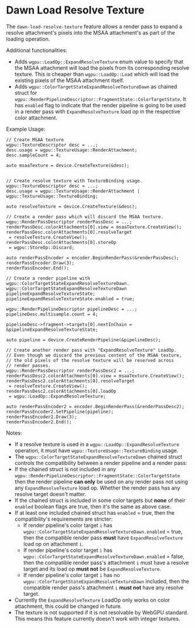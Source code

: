 # Dawn Load Resolve Texture

The `dawn-load-resolve-texture` feature allows a render pass to expand a resolve attachment's pixels into the MSAA attachment's as part of the loading operation.

Additional functionalities:
 - Adds `wgpu::LoadOp::ExpandResolveTexture` enum value to specify that the MSAA attachment will load the pixels from its corresponding resolve texture. This is cheaper than `wgpu::LoadOp::Load` which will load the existing pixels of the MSAA attachment itself.
 - Adds `wgpu::ColorTargetStateExpandResolveTextureDawn` as chained struct for `wgpu::RenderPipelineDescriptor::FragmentState::ColorTargetState`. It has `enabled` flag to indicate that the render pipeline is going to be used in a render pass with `ExpandResolveTexture` load op in the respective color attachment.

Example Usage:
```
// Create MSAA texture
wgpu::TextureDescriptor desc = ...;
desc.usage = wgpu::TextureUsage::RenderAttachment;
desc.sampleCount = 4;

auto msaaTexture = device.CreateTexture(&desc);


// Create resolve texture with TextureBinding usage.
wgpu::TextureDescriptor desc = ...;
desc.usage = wgpu::TextureUsage::RenderAttachment | wgpu::TextureUsage::TextureBinding;

auto resolveTexture = device.CreateTexture(&desc);

// Create a render pass which will discard the MSAA texture.
wgpu::RenderPassDescriptor renderPassDesc = ...;
renderPassDesc.colorAttachments[0].view = msaaTexture.CreateView();
renderPassDesc.colorAttachments[0].resolveTarget
 = resolveTexture.CreateView();
renderPassDesc.colorAttachments[0].storeOp
 = wgpu::StoreOp::Discard;

auto renderPassEncoder = encoder.BeginRenderPass(&renderPassDesc);
renderPassEncoder.Draw(3);
renderPassEncoder.End();

// Create a render pipeline with wgpu::ColorTargetStateExpandResolveTextureDawn.
wgpu::ColorTargetStateExpandResolveTextureDawn pipelineExpandResolveTextureState;
pipelineExpandResolveTextureState.enabled = true;

wgpu::RenderPipelineDescriptor pipelineDesc = ...;
pipelineDesc.multisample.count = 4;

pipelineDesc->fragment->targets[0].nextInChain = &pipelineExpandResolveTextureState;

auto pipeline = device.CreateRenderPipeline(&pipelineDesc);

// Create another render pass with "ExpandResolveTexture" LoadOp.
// Even though we discard the previous content of the MSAA texture,
// the old pixels of the resolve texture will be reserved across
// render passes.
wgpu::RenderPassDescriptor renderPassDesc2 = ...;
renderPassDesc2.colorAttachments[0].view = msaaTexture.CreateView();
renderPassDesc2.colorAttachments[0].resolveTarget
 = resolveTexture.CreateView();
renderPassDesc2.colorAttachments[0].loadOp
 = wgpu::LoadOp::ExpandResolveTexture;

auto renderPassEncoder2 = encoder.BeginRenderPass(&renderPassDesc2);
renderPassEncoder2.SetPipeline(pipeline);
renderPassEncoder2.Draw(3);
renderPassEncoder2.End();

```

Notes:
 - If a resolve texture is used in a `wgpu::LoadOp::ExpandResolveTexture` operation, it must have `wgpu::TextureUsage::TextureBinding` usage.
 - The `wgpu::ColorTargetStateExpandResolveTextureDawn` chained struct controls the compatibility between a render pipeline and a render pass:
  - If the chained struct is not included in any `wgpu::RenderPipelineDescriptor::FragmentState::ColorTargetState` then the render pipeline **can only** be used on any render pass not using any `ExpandResolveTexture` load op. Whether the render pass has any resolve target doesn't matter.
  - If the chained struct is included in some color targets but **none** of their `enabled` boolean flags are true, then it's the same as above case.
  - If at least one included chained struct has `enabled` = true, then the compatibility's requirements are stricter:
    - If render pipeline's color target `i` has `wgpu::ColorTargetStateExpandResolveTextureDawn.enabled` = true, then the compatible render pass **must** have `ExpandResolveTexture` load op on attachment `i`.
    - If render pipeline's color target `i` has `wgpu::ColorTargetStateExpandResolveTextureDawn.enabled` = false, then the compatible render pass's attachment `i` must have a resolve target and its load op **must not** be `ExpandResolveTexture`.
    - If render pipeline's color target `i` has no `wgpu::ColorTargetStateExpandResolveTextureDawn` included, then the compatible render pass's attachment `i` **must not** have any resolve target.
 - Currently the `ExpandResolveTexture` LoadOp only works on color attachment, this could be changed in future.
 - The texture is not supported if it is not resolvable by WebGPU standard. This means this feature currently doesn't work with integer textures.
